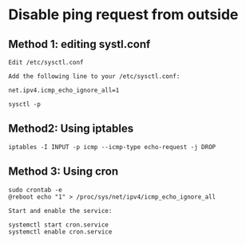 # Disable ping request from outside 

## Method 1: editing systl.conf

```
Edit /etc/sysctl.conf

Add the following line to your /etc/sysctl.conf:

net.ipv4.icmp_echo_ignore_all=1

sysctl -p

```

## Method2: Using iptables

```
iptables -I INPUT -p icmp --icmp-type echo-request -j DROP

```

## Method 3: Using cron

```
sudo crontab -e
@reboot echo "1" > /proc/sys/net/ipv4/icmp_echo_ignore_all

Start and enable the service:

systemctl start cron.service
systemctl enable cron.service
```

